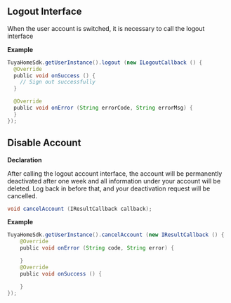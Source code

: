 ## Logout Interface

When the user account is switched, it is necessary to call the logout interface

**Example**

```java
TuyaHomeSdk.getUserInstance().logout (new ILogoutCallback () {
  @Override
  public void onSuccess () {
    // Sign out successfully
  }

  @Override
  public void onError (String errorCode, String errorMsg) {
  }
});
```
## Disable Account

**Declaration**

After calling the logout account interface, the account will be permanently deactivated after one week and all information under your account will be deleted. Log back in before that, and your deactivation request will be cancelled.

```java
void cancelAccount (IResultCallback callback);
```
**Example**

```java
TuyaHomeSdk.getUserInstance().cancelAccount (new IResultCallback () {
    @Override
    public void onError (String code, String error) {

    }
    @Override
    public void onSuccess () {

    }
});

```
